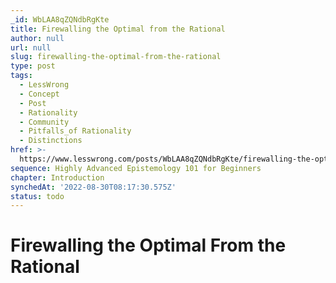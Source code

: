 ```yaml
---
_id: WbLAA8qZQNdbRgKte
title: Firewalling the Optimal from the Rational
author: null
url: null
slug: firewalling-the-optimal-from-the-rational
type: post
tags:
  - LessWrong
  - Concept
  - Post
  - Rationality
  - Community
  - Pitfalls_of Rationality
  - Distinctions
href: >-
  https://www.lesswrong.com/posts/WbLAA8qZQNdbRgKte/firewalling-the-optimal-from-the-rational
sequence: Highly Advanced Epistemology 101 for Beginners
chapter: Introduction
synchedAt: '2022-08-30T08:17:30.575Z'
status: todo
---
```


# Firewalling the Optimal From the Rational
